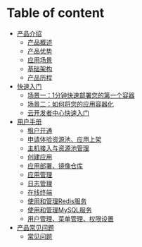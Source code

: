 # Table of content

* [产品介绍]()
    * [产品概述](articles/cloud/1-/overview.md)
    * [产品优势](articles/cloud/1-/advantage.md)
    * [应用场景](articles/cloud/1-/scene.md)
    * [基础架构](articles/cloud/1-/architecture.md)
    * [产品历程](articles/cloud/1-/releas_note.md)       
* [快速入门]()
    * [场景一：1分钟快速部署您的第一个容器](articles/cloud/2-/scene1.md)
    * [场景二：如何将您的应用容器化](articles/cloud/2-/scene2.md)
    * [云开发者中心快速入门](articles/cloud/2-/rumen.md)
* [用户手册]()
    * [租户开通](articles/cloud/3-/opening.md)
    * [申请体验资源池、应用上架](articles/cloud/3-/resource_pool.md)
    * [主机接入与资源池管理](articles/cloud/3-/access.md)
    * [创建应用](articles/cloud/3-/create.md)
    * [应用部署、镜像仓库](articles/cloud/3-/deploy.md)
    * [应用管理](articles/cloud/3-/application.md)
    * [日志管理](articles/cloud/3-/log.md)
    * [在线终端](articles/cloud/3-/terminal.md)
    * [使用和管理Redis服务](articles/cloud/3-/redis.md)
    * [使用和管理MySQL服务](articles/cloud/3-/mysql.md)
    * [用户管理、菜单管理、权限设置](articles/cloud/3-/management.md)
* [产品常见问题]()
    * [常见问题](articles/cloud/4-/question.md)
